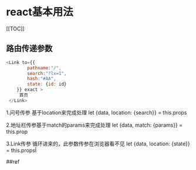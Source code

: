 # react基本用法

[[TOC]]


## 路由传递参数
```js
<Link to={{
        pathname:"/",
        search:"?lx=1",
        hash:"#AA",
        state: {id: id} 
    }} exact >
     首页
 </Link>
```
1.问号传参 基于location来完成处理 let {data, location: {search}} = this.props

2.地址栏传参基于match的params来完成处理 let {data, match: {params}} = this.prop

3.Link传参 循环进来的，此参数传参在浏览器看不见 let {data, location: {state}} = this.propsÎ


##ref


